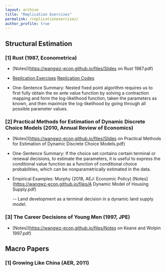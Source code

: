 ```yaml
---
layout: archive
title: "Replication Exercises"
permalink: /replicationexercises/
author_profile: true
---
```


## Structural Estimation

### \[1\] Rust (1987, Econometrica)

- [Notes](https://wangwz-econ.github.io/files/Slides on Rust 1987.pdf) 

- [Replication Exercises](https://wangwz-econ.github.io/replicationexercises/rust1987.html) [Replication Codes](https://github.com/wangwz-econ/Rust-1987)

- One-Sentence Summary: Nested fixed point algorithm requires us to first fully obtain the ex ante value function by solving a contraction mapping and form the log-likelihood function, taken the parameters as known, and then maximize the log-likelihood by going through all possible parameter values.


### \[2\] Practical Methods for Estimation of Dynamic Discrete Choice Models (2010, Annual Review of Economics)

- [Notes](https://wangwz-econ.github.io/files/Slides on Practical Methods for Estimation of Dynamic Discrete Choice Models.pdf)

- One-Sentence Summary: If the choice set contains certain terminal or renewal decisions, to estimate the parameters, it is useful to express the conditional value function as a function of conditional choice probabilities, which can be nonparametrically estimated in the data. 

- Empirical Examples: Murphy (2018, AEJ: Economic Policy) [Notes](https://wangwz-econ.github.io/files/A Dynamic Model of Housing Supply.pdf) 

    -- Land development as a terminal decision in a dynamic land supply model.

### \[3\] The Career Decisions of Young Men (1997, JPE)
- [Notes](https://wangwz-econ.github.io/files/Notes on Keane and Wolpin 1997.pdf)

## Macro Papers

### \[1\] Growing Like China (AER, 2011)









